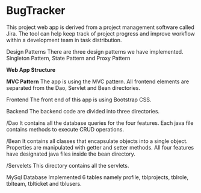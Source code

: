 # BugTracker

This project web app is derived from a project management software called Jira. The tool can help keep track of project progress and improve workflow within a development team in task distribution.

Design Patterns
There are three design patterns we have implemented. 
Singleton Pattern,  State Pattern and Proxy Pattern

<b>Web App  Structure</b>

<b>MVC Pattern</b>
The app is using the MVC pattern. All frontend elements are separated from the Dao, Servlet and Bean directories.

Frontend
The front end of this app is using Bootstrap CSS. 

Backend 
The backend code are divided into three directories.

/Dao
It contains all the database queries for the four features. 
Each java file contains methods to execute CRUD operations.

/Bean
It contains all classes that encapsulate objects into a single object.  Properties are manipulated with getter and setter methods. All four features have designated java files inside the bean directory.

/Servelets
This directory contains all the servlets.

MySql Database
Implemented 6 tables namely profile, tblprojects, tblrole, tblteam, tblticket and tblusers.
